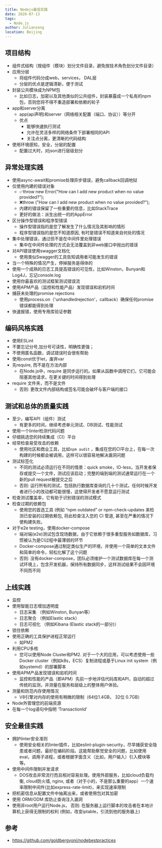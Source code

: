 ```yaml
---
title: Nodejs最佳实践
date: 2020-07-13
tags: 
  - Node.js
author: Julianzeng
location: Beijing  
---
```


## 项目结构

* 组件式结构（按组件（模块）划分文件目录，避免按技术角色划分文件目录）
* 应用分层
  * 将组件代码分成web，services， DAL层
  * 分层的优点是逻辑清新，便于测试
* 封装公共模块成为NPM包
  * 比如日志，加密以及其他类似的公共组件，封装暴露成一个私有的npm包，否则您将不得不重造部署和依赖的轮子
* app和server分离
  * app(api声明)和server（网络相关配置（端口、协议））等分开
  * 优点
    * 能够快速执行测试
    * 允许在灵活多样的网络条件下部署相同的API
    * 关注点分离，更清晰的代码结构
* 使用环境感知，安全，分层的配置
  * 配置过大时，对json进行层级划分

## 异常处理实践

* 使用async-await和promise处理异步错误，避免callback回调地狱
* 仅使用内建的错误对象
  * ✅throw new Error("How can I add new product when no value provided?");
  * ❌throw ("How can I add new product when no value provided?");
  * 内建的错误保留了一些重要的信息，比如StackTrace
  * 更好的做法：派生出统一的的AppError
* 区分操作型错误和程序型错误
  * 操作型错误指的是您了解发生了什么情况及其影响的情形
  * 程序型错误指的是您不知道原因, 有时是错误不知道来自何处的情况
* 集中处理错误，通过但不是在中间件里处理错误
  * 集中在中间件处理的方式会无法覆盖到非web接口中抛出的错误
* 对API错误使用swagger文档化
  * 使用类似Swagger的工具告知调用者可能发生的错误
* 当一个特殊的情况产生，停掉服务是得体的
* 使用一个成熟的日志工具提高错误的可见性，比如Winston，Bunyan和Log4J，忘记console.log
* 使用你最喜欢的测试框架测试错误流
* 使用APM产品（监控和性能产品）发现错误和宕机时间
* 捕获未处理的promise rejections
  * 使用process.on（'unhandledrejection'，callback）确保任何promise错误都能得到处理
* 快速报错，使用专用库验证参数

## 编码风格实践

* 使用ESLint
* 不要忘记分号,加分号可读性，明确性更强；
* 不使用匿名函数，调试错误时会很有帮助
* 使用const优于let，废弃var
* 先require, 而不是在方法内部
  * 在Node.js中，require 是同步运行的。如果从函数中调用它们，它可能会阻塞其他请求，在更关键的时间得到处理
* require 文件夹，而不是文件
  * 否则: 更改文件内部结构或签名可能会破坏与客户端的接口

## 测试和总体的质量实践

* 至少，编写API（组件）测试
  * 有更多的时间，继续考虑单元测试、DB测试、性能测试
* 使用一个linter检测代码问题
* 仔细挑选您的持续集成（CI）平台
* 经常检查易受攻击的依赖
  * 使用社区和商业工具，比如`npm audit` ，集成在您的CI平台上，在每一次构建的时候都会被调用，这样可以很容易地解决漏洞问题
* 测试标签化
  * 不同的测试必须运行在不同的情景：quick smoke，IO-less，当开发者保存或提交一个文件，测试应该启动；完整的端到端的测试通常运行在一个新的pull request被提交之后
  * 否则: 运行所有的测试，包括执行数据库查询的几十个测试，任何时候开发者进行小的改动都可能很慢，这使得开发者不愿意运行测试
* 检查测试覆盖率，它有助于识别错误的测试模式
* 检查过期的依赖包
  * 使用您的首选工具 (例如 “npm outdated” or npm-check-updates 来检测已安装的过期依赖包, 将此检查注入您的 CI 管道, 甚至在严重的情况下使构建失败。
* 对于e2e testing，使用docker-compose
  * 端对端(e2e)测试包含现场数据，由于它依赖于很多重型服务如数据库，习惯被认为是CI过程中最薄弱的环节
  * Docker-compose通过制定类似生产的环境，并使用一个简单的文本文件和简单的命令，轻松化解了这个问题
  * 否则: 没有docker-compose，团队必须维护一个测试数据库在每一个测试环境上，包含开发机器，保持所有数据同步，这样测试结果不会因环境不同而不同

## 上线实践

* 监控
* 使用智能日志增加透明度
  * 日志采集 （例如Winston, Bunyan等）
  * 日志聚合 （例如Elastic stack）
  * 日志可视化 （例如Kibana (Elastic stack的一部分)）
* 锁住依赖
* 使用正确的工具保护进程正常运行
  * 如PM2
* 利用CPU多核
  * 您可以使用Node Cluster和PM2. 对于一个大的应用，可以考虑使用一些Docker cluster（例如k8s，ECS）复制进程或基于Linux init system（例如systemd）的部署脚本
* 使用APM产品发现错误和宕机时间
  * 监控和性能的产品（即APM）先前一步地评估代码库和API，自动的超过传统的监测，并测量在服务和层级上的整体用户体验。
* 测量和防范内存使用情况
  * V8引擎对内存的使用有稍微的限制（64位1.4GB， 32位 0.7GB）
* Node外管理您的前端资源
* 在每一个log语句中指明 ‘TransactionId’

## 安全最佳实践

* 拥护linter安全准则
  * 使用安全相关的linter插件，比如eslint-plugin-security，尽早捕获安全隐患或者问题，最好在编码阶段。这能帮助察觉安全的问题，比如使用eval，调用子进程，或者根据字面含义（比如，用户输入）引入模块等等。
* 使用中间件限制并发请求
  * DOS攻击非常流行而且相对容易处理。使用外部服务，比如cloud负载均衡, cloud防火墙, nginx, 或者（对于小的，不是那么重要的app）一个速率限制中间件(比如express-rate-limit)，来实现速率限制
* 把机密信息从配置文件中抽离出来，或者使用包对其加密
* 使用 ORM/ODM 库防止查询注入漏洞
* 使用非root用户运行Node.js， 否则: 在服务器上运行脚本的攻击者在本地计算机上获得无限制的权利 (例如，改变iptable，引流到他的服务器上)

## 参考

* https://github.com/goldbergyoni/nodebestpractices